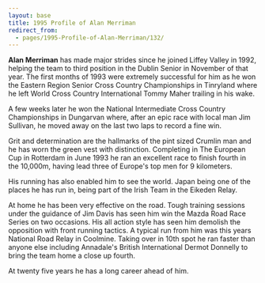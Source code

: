 ```yaml
---
layout: base
title: 1995 Profile of Alan Merriman
redirect_from:
  - pages/1995-Profile-of-Alan-Merriman/132/
---
```


**Alan Merriman** has made major strides since he joined Liffey Valley in
1992, helping the team to third position in the Dublin Senior in November of
that year. The first months of 1993 were extremely successful for him as he won
the Eastern Region Senior Cross Country Championships in Tinryland where he
left World Cross Country International Tommy Maher trailing in his wake.

A few weeks later he won the National Intermediate Cross Country
Championships in Dungarvan where, after an epic race with local man Jim
Sullivan, he moved away on the last two laps to record a fine win.

Grit and determination are the hallmarks of the pint sized Crumlin
man and he has worn the green vest with distinction. Completing in The European
Cup in Rotterdam in June 1993 he ran an excellent race to finish fourth in the
10,000m, having lead three of Europe's top men for 9 kilometers.

His running has also enabled him to see the world. Japan being one
of the places he has run in, being part of the Irish Team in the Eikeden
Relay.

At home he has been very effective on the road.  Tough training sessions under
the guidance of Jim Davis has seen him win the Mazda Road Race Series on two
occasions. His all action style has seen him demolish the opposition with front
running tactics. A typical run from him was this years National Road Relay in
Coolmine. Taking over in 10th spot he ran faster than anyone else including
Annadale's British International Dermot Donnelly to bring the team home a close
up fourth.

At twenty five years he has a long career ahead of him.
